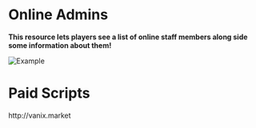 <h1>Online Admins</h1>

<b>This resource lets players see a list of online staff members along side some information about them!</b>

![Example](https://i.imgur.com/AhZBwWG.png)

<h1>Paid Scripts</h1>
http://vanix.market
